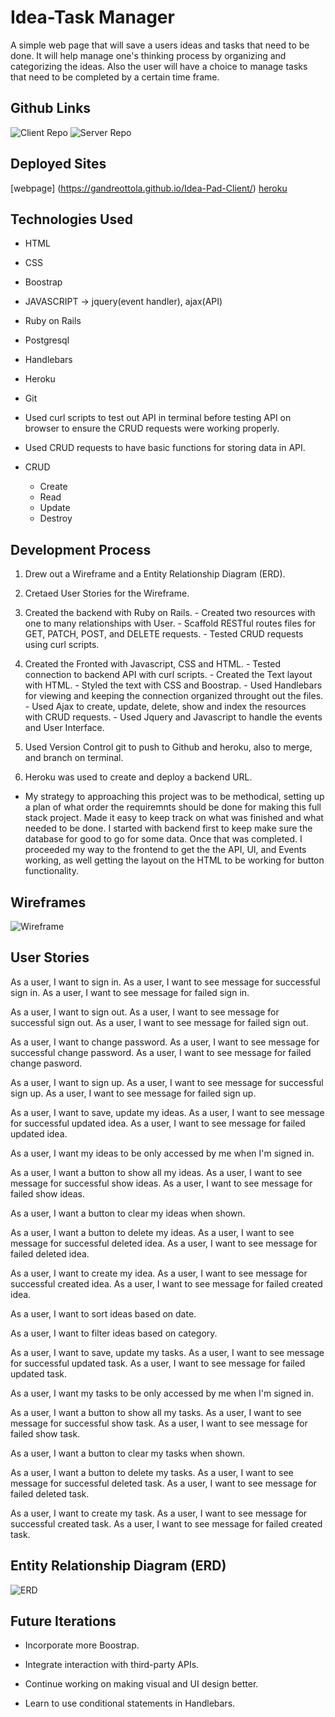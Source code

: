 # Idea-Task Manager
A simple web page that will save a users ideas and tasks that need to be done.
It will help manage one's thinking process by organizing and categorizing
the ideas. Also the user will have a choice to manage tasks that need to
be completed by a certain time frame.

## Github Links
![Client Repo](https://github.com/gandreottola/Idea-Pad-Client)
![Server Repo](https://github.com/gandreottola/Idea-Pad-Server)

## Deployed Sites
 [webpage] (https://gandreottola.github.io/Idea-Pad-Client/)
 [heroku](https://limitless-atoll-46417.herokuapp.com/)

## Technologies Used
* HTML

* CSS

* Boostrap

* JAVASCRIPT -> jquery(event handler), ajax(API)

* Ruby on Rails

* Postgresql

* Handlebars

* Heroku

* Git

* Used curl scripts to test out API in terminal before testing API on browser
  to ensure the CRUD requests were working properly.

* Used CRUD requests to have basic functions for storing data in API.

* CRUD
  - Create
  - Read
  - Update
  - Destroy

## Development Process
  1. Drew out a Wireframe and a Entity Relationship Diagram (ERD).

  2. Cretaed User Stories for the Wireframe.

  3. Created the backend with Ruby on Rails.
    - Created two resources with one to many relationships with User.
    - Scaffold RESTful routes files for GET, PATCH, POST, and DELETE requests.
    - Tested CRUD requests using curl scripts.

  4. Created the Fronted with Javascript, CSS and HTML.
    - Tested connection to backend API with curl scripts.
    - Created the Text layout with HTML.
    - Styled the text with CSS and Boostrap.
    - Used Handlebars for viewing and keeping the connection organized
      throught out the files.
    - Used Ajax to create, update, delete, show and index the resources with
      CRUD requests.
    - Used Jquery and Javascript to handle the events and User Interface.

  5. Used Version Control git to push to Github and heroku,
      also to merge, and branch on terminal.

  6. Heroku was used to create and deploy a backend URL.

  * My strategy to approaching this project was to be methodical, setting up
    a plan of what order the requiremnts should be done for making this
    full stack project. Made it easy to keep track on what was finished and
    what needed to be done. I started with backend first to keep make sure
    the database for good to go for some data. Once that was completed. I
    proceeded my way to the frontend to get the the API, UI, and Events working,
    as well getting the layout on the HTML to be working for button
    functionality.

## Wireframes
![Wireframe](https://i.imgur.com/euMv0Sm.jpg)

## User Stories
As a user, I want to sign in.
As a user, I want to see message for successful sign in.
As a user, I want to see message for failed sign in.

As a user, I want to sign out.
As a user, I want to see message for successful sign out.
As a user, I want to see message for failed sign out.

As a user, I want to change password.
As a user, I want to see message for successful change password.
As a user, I want to see message for failed change pasword.

As a user, I want to sign up.
As a user, I want to see message for successful sign up.
As a user, I want to see message for failed sign up.

As a user, I want to save, update my ideas.
As a user, I want to see message for successful updated idea.
As a user, I want to see message for failed updated idea.

As a user, I want my ideas to be only accessed by me when I'm signed in.

As a user, I want a button to show all my ideas.
As a user, I want to see message for successful show ideas.
As a user, I want to see message for failed show ideas.

As a user, I want a button to clear my ideas when shown.

As a user, I want a button to delete my ideas.
As a user, I want to see message for successful deleted idea.
As a user, I want to see message for failed deleted idea.

As a user, I want to create my idea.
As a user, I want to see message for successful created idea.
As a user, I want to see message for failed created idea.

As a user, I want to sort ideas based on date.

As a user, I want to filter ideas based on category.

As a user, I want to save, update my tasks.
As a user, I want to see message for successful updated task.
As a user, I want to see message for failed updated task.

As a user, I want my tasks to be only accessed by me when I'm signed in.

As a user, I want a button to show all my tasks.
As a user, I want to see message for successful show task.
As a user, I want to see message for failed show task.

As a user, I want a button to clear my tasks when shown.

As a user, I want a button to delete my tasks.
As a user, I want to see message for successful deleted task.
As a user, I want to see message for failed deleted task.

As a user, I want to create my task.
As a user, I want to see message for successful created task.
As a user, I want to see message for failed created task.

## Entity Relationship Diagram (ERD)
![ERD](https://i.imgur.com/guQyL6k.jpg)

## Future Iterations
  * Incorporate more Boostrap.

  * Integrate interaction with third-party APIs.

  * Continue working on making visual and UI design better.

  * Learn to use conditional statements in Handlebars.
